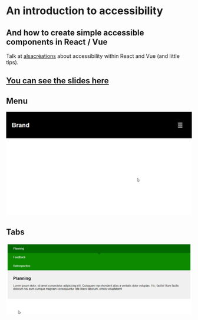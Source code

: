 # An introduction to accessibility
## And how to create simple accessible components in React / Vue

Talk at [alsacréations](https://alsacreations.com/) about accessibility within React and Vue (and little tips).

## [You can see the slides here](https://slides.com/keziahmoselle/an-introduction-to-accessibility-in-react-and-vue#/)

## Menu

![menu keyboard flow](.github/menu.gif)

## Tabs

![tabs keyboard flow](.github/tabs.gif)
